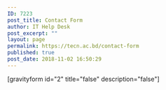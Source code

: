 ```yaml
---
ID: 7223
post_title: Contact Form
author: IT Help Desk
post_excerpt: ""
layout: page
permalink: https://tecn.ac.bd/contact-form
published: true
post_date: 2018-11-02 16:50:29
---
```

[gravityform id="2" title="false" description="false"]